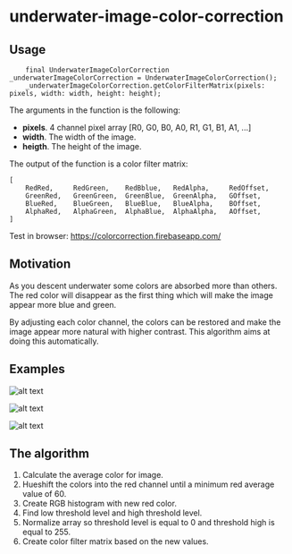 # underwater-image-color-correction


## Usage

```nodejs
    final UnderwaterImageColorCorrection _underwaterImageColorCorrection = UnderwaterImageColorCorrection();
    _underwaterImageColorCorrection.getColorFilterMatrix(pixels: pixels, width: width, height: height);
```


The arguments in the function is the following:
- __pixels__.  4 channel pixel array [R0, G0, B0, A0, R1, G1, B1, A1, ...]
- __width__.  The width of the image.
- __heigth__.  The height of the image.

The output of the function is a color filter matrix:
```nodejs
[
    RedRed,     RedGreen,    RedBblue,   RedAlpha,     RedOffset,
    GreenRed,   GreenGreen,  GreenBlue,  GreenAlpha,   GOffset,
    BlueRed,    BlueGreen,   BlueBlue,   BlueAlpha,    BOffset,
    AlphaRed,   AlphaGreen,  AlphaBlue,  AlphaAlpha,   AOffset,
]
```

Test in browser: https://colorcorrection.firebaseapp.com/

## Motivation
As you descent underwater some colors are absorbed more than others.
The red color will disappear as the first thing which will make the image appear more blue and green.

By adjusting each color channel, the colors can be restored and make the image appear more natural with higher contrast.
This algorithm aims at doing this automatically.

## Examples
![alt text](https://github.com/nikolajbech/underwater-image-color-correction/raw/master/example1.jpg)

![alt text](https://github.com/nikolajbech/underwater-image-color-correction/raw/master/example2.jpg)

![alt text](https://github.com/nikolajbech/underwater-image-color-correction/raw/master/example3.jpg)

## The algorithm

1. Calculate the average color for image.
2. Hueshift the colors into the red channel until a minimum red average value of 60.
3. Create RGB histogram with new red color.
4. Find low threshold level and high threshold level.
5. Normalize array so threshold level is equal to 0 and threshold high is equal to 255.
6. Create color filter matrix based on the new values.

